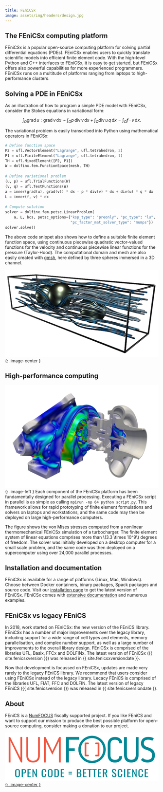 ```yaml
---
title: FEniCSx
image: assets/img/headers/design.jpg
---
```


## The FEniCSx computing platform

FEniCSx is a popular open-source computing platform for solving partial
differential equations (PDEs). FEniCSx enables users to quickly
translate scientific models into efficient finite element code. With the
high-level Python and C++ interfaces to FEniCSx, it is easy to get
started, but FEniCSx offers also powerful capabilities for more
experienced programmers. FEniCSx runs on a multitude of platforms
ranging from laptops to high-performance clusters.

## Solving a PDE in FEniCSx

As an illustration of how to program a simple PDE model with FEniCSx,
consider the Stokes equations in variational form:

$$
\int_{\Omega} \mathrm{grad} \, u : \mathrm{grad} \, v \,\mathrm{d}x \, -
\int_{\Omega} p \, \mathrm{div} \, v \,\mathrm{d}x +
\int_{\Omega} \mathrm{div} \, u \, q \,\mathrm{d}x =
\int_{\Omega} f \cdot v \,\mathrm{d}x.
$$

The variational problem is easily transcribed into Python using
mathematical operators in FEniCSx:

```python
# Define function space
P2 = ufl.VectorElement("Lagrange", ufl.tetrahedron, 2)
P1 = ufl.FiniteElement("Lagrange", ufl.tetrahedron, 1)
TH = ufl.MixedElement([P2, P1])
W = dolfinx.fem.FunctionSpace(mesh, TH)

# Define variational problem
(u, p) = ufl.TrialFunctions(W)
(v, q) = ufl.TestFunctions(W)
a = inner(grad(u), grad(v)) * dx - p * div(v) * dx + div(u) * q * dx
L = inner(f, v) * dx

# Compute solution
solver = dolfinx.fem.petsc.LinearProblem(
    a, L, bcs, petsc_options={"ksp_type": "preonly", "pc_type": "lu",
                              "pc_factor_mat_solver_type": "mumps"})
solver.solve()
```

The above code snippet also shows how to define a suitable finite
element function space, using continuous piecewise quadratic
vector-valued functions for the velocity and continuous piecewise linear
functions for the pressure (Taylor-Hood). The computational domain and
mesh are also easily created with [gmsh](https://gmsh.info/), here
defined by three spheres immersed in a 3D channel.

![Stokes example](/assets/img/stokesexample.png){: .image-center }


## High-performance computing

![An example image](/assets/img/tc_vm.png){: .image-left }
Each component of the FEniCSx platform has been fundamentally designed
for parallel processing. Executing a FEniCSx script in parallel is as
simple as calling `mpirun -np 64 python script.py`. This framework
allows for rapid prototyping of finite element formulations and solvers
on laptops and workstations, and the same code may then be deployed on
large high-performance computers.

The figure shows the von Mises stresses computed from a nonlinear
thermomechanical FEniCSx simulation of a turbocharger. The finite
element system of linear equations comprises more than \\(3.3 \times
10^9\\) degrees of freedom. The solver was initially developed on a
desktop computer for a small scale problem, and the same code was then
deployed on a supercomputer using over 24,000 parallel processes.

## Installation and documentation

FEniCSx is available for a range of platforms (Linux, Mac, Windows).
Choose between Docker containers, binary packages, Spack packages and
source code. Visit our [installation page](download/index.md) to get the
latest version of FEniCSx. FEniCSx comes with
[extensive documentation](documentation/index.md) and numerous examples.

## FEniCSx vs legacy FEniCS

In 2018, work started on FEniCSx: the new version of the FEniCS library.
FEniCSx has a number of major improvements over the legacy library,
including support for a wide range of cell types and elements, memory
parallelisation, and complex number support, as well as a large number
of improvements to the overall library design. FEniCSx is comprised of
the libraries UFL, Basix, FFCx and DOLFINx. The latest version of
FEniCSx ({{ site.fenicsxversion }}) was released in
{{ site.fenicsxversiondate }}.

Now that development is focussed on FEniCSx, updates are made very
rarely to the legacy FEniCS library. We recommend that users consider
using FEniCSx instead of the legacy library. Lecacy FEniCS is comprised
of the libraries UFL, FIAT, FFC and DOLFIN. The latest version of legacy
FEniCS ({{ site.fenicsversion }}) was released in
{{ site.fenicsversiondate }}.

## About

FEniCS is a [NumFOCUS](https://www.numfocus.org/) fiscally supported
project. If you like FEniCS and want to support our mission to produce
the best possible platform for open-source computing, consider making a
donation to our project.

[![NumFOCUS](/assets/img/numfocus.png){: .image-center }](https://www.numfocus.org/)
